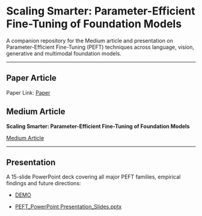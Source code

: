 # Scaling Smarter: Parameter-Efficient Fine-Tuning of Foundation Models

A companion repository for the Medium article and presentation on Parameter-Efficient Fine-Tuning (PEFT) techniques across language, vision, generative and multimodal foundation models.

---
## Paper Article
 Paper Link: [Paper](https://arxiv.org/pdf/2501.13787)

## Medium Article

 **Scaling Smarter: Parameter-Efficient Fine-Tuning of Foundation Models** 
 
 [Medium Article](https://medium.com/@roshini.joga/scaling-smarter-a-practical-guide-to-parameter-efficient-fine-tuning-of-foundation-models-8ecb73be2190)

---

## Presentation

A 15-slide PowerPoint deck covering all major PEFT families, empirical findings and future directions:
- [DEMO](https://youtu.be/Qcbj93uC1yc)

- [PEFT_PowerPoint Presentation_Slides.pptx](https://www.slideshare.net/slideshow/parameter-efficient-fine-tuning-peft-techniques-across-language-vision-generative-and-multimodal-foundation-models/278817286)
